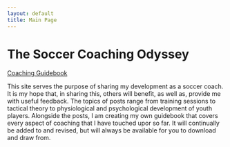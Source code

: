 ```yaml
---
layout: default
title: Main Page
---
```

The Soccer Coaching Odyssey
=======================

[Coaching Guidebook](https://docs.google.com/file/d/0B3eCgHAMH9cCZEdpMXprMkdSbnc/edit?usp=sharing)

This site serves the purpose of sharing my development as a soccer coach. It is my hope that, in sharing this, others will benefit, as well as, provide me with useful feedback. The topics of posts range from training sessions to tactical theory to physiological and psychological development of youth players. Alongside the posts, I am creating my own guidebook that covers every aspect of coaching that I have touched upor so far. It will continually be added to and revised, but will always be available for you to download and draw from.
